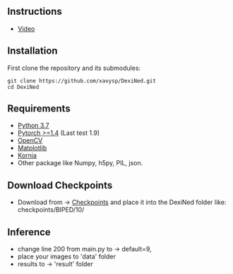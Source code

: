 ## Instructions
* [Video](https://www.youtube.com/watch?v=Hz0uU04B3U8)

## Installation
First clone the repository and its submodules:
```
git clone https://github.com/xavysp/DexiNed.git
cd DexiNed
```
## Requirements

* [Python 3.7](https://www.python.org/downloads/release/python-370/g)
* [Pytorch >=1.4](https://pytorch.org/) (Last test 1.9)
* [OpenCV](https://pypi.org/project/opencv-python/)
* [Matplotlib](https://matplotlib.org/3.1.1/users/installing.html)
* [Kornia](https://kornia.github.io/)
* Other package like Numpy, h5py, PIL, json. 

## Download Checkpoints
* Download from -> [Checkpoints](https://drive.google.com/file/d/1V56vGTsu7GYiQouCIKvTWl5UKCZ6yCNu/view) and place it into the DexiNed folder like: checkpoints/BIPED/10/

## Inference
- change line 200 from main.py to -> default=9,
- place your images to 'data' folder
- results to -> 'result' folder

